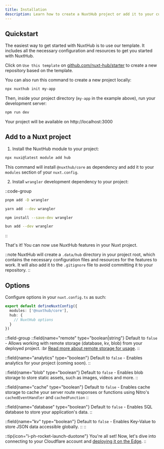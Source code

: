 ```yaml
---
title: Installation
description: Learn how to create a NuxtHub project or add it to your current Nuxt project.
---
```


## Quickstart

The easiest way to get started with NuxtHub is to use our template. It includes all the necessary configuration and resources to get you started with NuxtHub.

Click on `Use this template` on [github.com/nuxt-hub/starter](https://github.com/nuxt-hub/starter) to create a new repository based on the template.

You can also run this command to create a new project locally:

```bash [Terminal]
npx nuxthub init my-app
```

Then, inside your project directory (`my-app` in the example above), run your development server:

```bash [Terminal]
npm run dev
```

Your project will be available on http://localhost:3000

## Add to a Nuxt project

1. Install the NuxtHub module to your project:

```bash [Terminal]
npx nuxi@latest module add hub
```

This command will install `@nuxthub/core` as dependency and add it to your `modules` section of your `nuxt.config`.

2. Install `wrangler` development dependency to your project:

::code-group

```bash [pnpm]
pnpm add -D wrangler
```

```bash [yarn]
yarn add --dev wrangler
```

```bash [npm]
npm install --save-dev wrangler
```

```bash [bun]
bun add --dev wrangler
```

::

That's it! You can now use NuxtHub features in your Nuxt project.

::note
NuxtHub will create a `.data/hub` directory in your project root, which contains the necessary configuration files and resources for the features to work. It will also add it to the `.gitignore` file to avoid committing it to your repository.
::

## Options

Configure options in your `nuxt.config.ts` as such:

```ts [nuxt.config.ts]
export default defineNuxtConfig({
  modules: ['@nuxthub/core'],
  hub: {
    // NuxtHub options
  }
})
```

::field-group
  ::field{name="remote" type="boolean|string"}
    Default to `false` - Allows working with remote storage (database, kv, blob) from your deployed project. :br
    [Read more about remote storage for usage](/docs/getting-started/remote-storage).
  ::

  ::field{name="analytics" type="boolean"}
    Default to `false` - Enables analytics for your project (coming soon).
  ::

  ::field{name="blob" type="boolean"}
    Default to `false` - Enables blob storage to store static assets, such as images, videos and more.
  ::

  ::field{name="cache" type="boolean"}
    Default to `false` - Enables cache storage to cache your server route responses or functions using Nitro's `cachedEventHandler` and `cachedFunction`
  ::

  ::field{name="database" type="boolean"}
    Default to `false` - Enables SQL database to store your application's data.
  ::

  ::field{name="kv" type="boolean"}
    Default to `false` - Enables Key-Value to store JSON data accessible globally.
  ::
::

::tip{icon="i-ph-rocket-launch-duotone"}
You're all set! Now, let's dive into connecting to your Cloudflare account and [deploying it on the Edge](/docs/getting-started/deploy).
::
